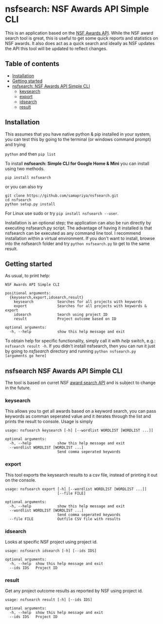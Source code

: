 # nsfsearch: NSF Awards API Simple CLI
This is an application based on the [NSF Awards API](https://www.research.gov/common/webapi/awardapisearch-v1.htm). While the NSF award search tool is great, this is useful to get some quick reports and statistics on NSF awards. It also does act as a quick search and ideally as NSF updates the API this tool will be updated to reflect changes.

## Table of contents
* [Installation](#installation)
* [Getting started](#getting-started)
* [nsfsearch: NSF Awards API Simple CLI](#nsfsearch-nsf-awards-api-simple-cli)
    * [keysearch](#keysearch)
    * [export](#export)
    * [idsearch](#idsearch)
    * [result](#result)

## Installation
This assumes that you have native python & pip installed in your system, you can test this by going to the terminal (or windows command prompt) and trying

```python``` and then ```pip list```


To install **nsfsearch: Simple CLI for Google Home & Mini** you can install using two methods.

```pip install nsfsearch```

or you can also try

```
git clone https://github.com/samapriya/nsfsearch.git
cd nsfsearch
python setup.py install
```
For Linux use sudo or try ```pip install nsfsearch --user```.

Installation is an optional step; the application can also be run directly by executing nsfsearch.py script. The advantage of having it installed is that nsfsearch can be executed as any command line tool. I recommend installation within a virtual environment. If you don't want to install, browse into the nsfsearch folder and try ```python nsfsearch.py``` to get to the same result.


## Getting started

As usual, to print help:

```
NSF Awards API Simple CLI

positional arguments:
  {keysearch,export,idsearch,result}
    keysearch           Searches for all projects with keywords
    export              Searches for all projects with keywords & export
    idsearch            Search using project ID
    result              Project outcome based on ID

optional arguments:
  -h, --help            show this help message and exit
```

To obtain help for specific functionality, simply call it with _help_ switch, e.g.: `nsfsearch result -h`. If you didn't install nsfsearch, then you can run it just by going to *nsfsearch* directory and running `python nsfsearch.py [arguments go here]`

## nsfsearch NSF Awards API Simple CLI
The tool is based on curret NSF [award search API](https://www.research.gov/common/webapi/awardapisearch-v1.htm) and is subject to change in the future.

### keysearch
This allows you to get all awards based on a keyword search, you can pass keywords as comman seperated value and it iterates through the list and prints the result to console. Usage is simply

```
usage: nsfsearch keysearch [-h] [--wordlist WORDLIST [WORDLIST ...]]

optional arguments:
  -h, --help            show this help message and exit
  --wordlist WORDLIST [WORDLIST ...]
                        Send comma seperated keywords
```

### export
This tool exports the keysearch results to a csv file, instead of printing it out on the console.

```
usage: nsfsearch export [-h] [--wordlist WORDLIST [WORDLIST ...]]
                        [--file FILE]

optional arguments:
  -h, --help            show this help message and exit
  --wordlist WORDLIST [WORDLIST ...]
                        Send comma seperated keywords
  --file FILE           Outfile CSV file with results
```

### idsearch
Looks at specific NSF project using project id.

```
usage: nsfsearch idsearch [-h] [--ids IDS]

optional arguments:
  -h, --help  show this help message and exit
  --ids IDS   Project ID
```

### result
Get any project outcome results as reported by NSF using project id.

```
usage: nsfsearch result [-h] [--ids IDS]

optional arguments:
  -h, --help  show this help message and exit
  --ids IDS   Project ID
```
